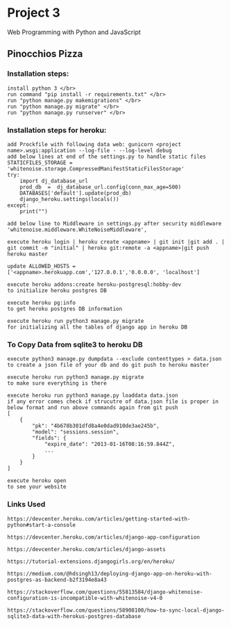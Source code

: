 # Project 3

Web Programming with Python and JavaScript

## Pinocchios Pizza

### Installation steps:
    install python 3 </br>
    run command "pip install -r requirements.txt" </br>
    run "python manage.py makemigrations" </br>
    run "python manage.py migrate" </br>
    run "python manage.py runserver" </br>

### Installation steps for heroku:
    add Prockfile with following data web: gunicorn <project name>.wsgi:application --log-file - --log-level debug
    add below lines at end of the settings.py to handle static files
    STATICFILES_STORAGE = 'whitenoise.storage.CompressedManifestStaticFilesStorage'
    try:
        import dj_database_url 
        prod_db  =  dj_database_url.config(conn_max_age=500)
        DATABASES['default'].update(prod_db)
        django_heroku.settings(locals())
    except:
        print("")
    
    add below line to Middleware in settings.py after security middleware 
    'whitenoise.middleware.WhiteNoiseMiddleware',
    
    execute heroku login | heroku create <appname> | git init |git add . | git commit -m "initial" | heroku git:remote -a <appname>|git push heroku master 

    update ALLOWED_HOSTS = ['<appname>.herokuapp.com','127.0.0.1','0.0.0.0', 'localhost'] 

    execute heroku addons:create heroku-postgresql:hobby-dev 
    to initialize heroku postgres DB 

    execute heroku pg:info  
    to get heroku postgres DB information 

    execute heroku run python3 manage.py migrate 
    for initializing all the tables of django app in heroku DB

### To Copy Data from sqlite3 to heroku DB
    execute python3 manage.py dumpdata --exclude contenttypes > data.json
    to create a json file of your db and do git push to heroku master 

    execute heroku run python3 manage.py migrate
    to make sure everything is there

    execute heroku run python3 manage.py loaddata data.json
    if any error comes check if strucutre of data.json file is proper in below format and run above commands again from git push
    [
        {
            "pk": "4b678b301dfd8a4e0dad910de3ae245b",
            "model": "sessions.session",
            "fields": {
                "expire_date": "2013-01-16T08:16:59.844Z",
                ...
            }
        }
    ]

    execute heroku open 
    to see your website

### Links Used

    https://devcenter.heroku.com/articles/getting-started-with-python#start-a-console

    https://devcenter.heroku.com/articles/django-app-configuration

    https://devcenter.heroku.com/articles/django-assets

    https://tutorial-extensions.djangogirls.org/en/heroku/

    https://medium.com/@hdsingh13/deploying-django-app-on-heroku-with-postgres-as-backend-b2f3194e8a43

    https://stackoverflow.com/questions/55813584/django-whitenoise-configuration-is-incompatible-with-whitenoise-v4-0

    https://stackoverflow.com/questions/58908100/how-to-sync-local-django-sqlite3-data-with-herokus-postgres-database
